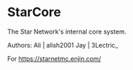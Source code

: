 # StarCore
The Star Network's internal core system.

Authors:
Ali | alish2001
Jay | 3Lectric_

For https://starnetmc.enjin.com/
